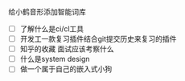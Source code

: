 
给小鹤音形添加智能词库
 
- [ ] 了解什么是ci/cl工具
- [ ] 开发工一款复习插件结合git提交历史来复习的插件
- [ ] 知乎的收藏 面试应该考察什么
- [ ] 什么是system design
- [ ] 做一个属于自己的嵌入式小狗